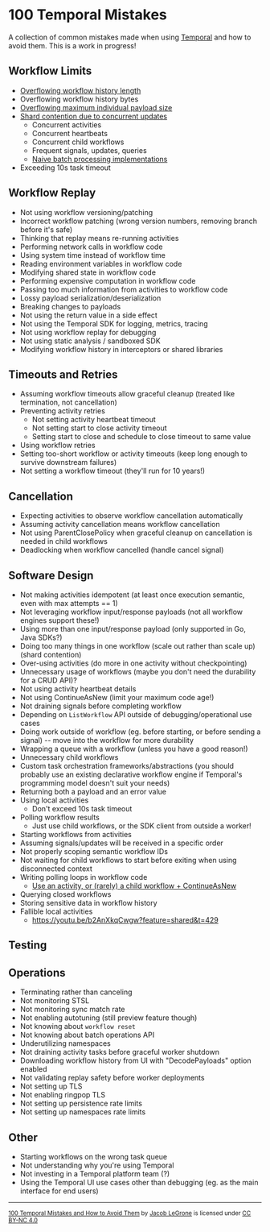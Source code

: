 # 100 Temporal Mistakes

A collection of common mistakes made when using [Temporal](https://temporal.io) and how to avoid them. This is a work in progress!

## Workflow Limits
- [Overflowing workflow history length](src/overflowing-workflow-history-size.md)
- Overflowing workflow history bytes
- [Overflowing maximum individual payload size](src/overflowing-maximum-individual-payload-size.md)
- [Shard contention due to concurrent updates](src/workflow-lock-contention-due-to-concurrent-updates.md)
	- Concurrent activities
	- Concurrent heartbeats
    - Concurrent child workflows
	- Frequent signals, updates, queries
	- [Naive batch processing implementations](src/naive-batch-processing-implementation.md)
- Exceeding 10s task timeout

## Workflow Replay
- Not using workflow versioning/patching
- Incorrect workflow patching (wrong version numbers, removing branch before it's safe)
- Thinking that replay means re-running activities
- Performing network calls in workflow code
- Using system time instead of workflow time
- Reading environment variables in workflow code
- Modifying shared state in workflow code
- Performing expensive computation in workflow code
- Passing too much information from activities to workflow code
- Lossy payload serialization/deserialization
- Breaking changes to payloads
- Not using the return value in a side effect
- Not using the Temporal SDK for logging, metrics, tracing
- Not using workflow replay for debugging
- Not using static analysis / sandboxed SDK
- Modifying workflow history in interceptors or shared libraries

## Timeouts and Retries
- Assuming workflow timeouts allow graceful cleanup (treated like termination, not cancellation)
- Preventing activity retries
	- Not setting activity heartbeat timeout
	- Not setting start to close activity timeout
	- Setting start to close and schedule to close timeout to same value
- Using workflow retries
- Setting too-short workflow or activity timeouts (keep long enough to survive downstream failures)
- Not setting a workflow timeout (they'll run for 10 years!)

## Cancellation
- Expecting activities to observe workflow cancellation automatically
- Assuming activity cancellation means workflow cancellation
- Not using ParentClosePolicy when graceful cleanup on cancellation is needed in child workflows
- Deadlocking when workflow cancelled (handle cancel signal)

## Software Design
- Not making activities idempotent (at least once execution semantic, even with max attempts == 1)
- Not leveraging workflow input/response payloads (not all workflow engines support these!)
- Using more than one input/response payload (only supported in Go, Java SDKs?)
- Doing too many things in one workflow (scale out rather than scale up) (shard contention)
- Over-using activities (do more in one activity without checkpointing)
- Unnecessary usage of workflows (maybe you don't need the durability for a CRUD API)?
- Not using activity heartbeat details
- Not using ContinueAsNew (limit your maximum code age!)
- Not draining signals before completing workflow
- Depending on `ListWorkflow` API outside of debugging/operational use cases
- Doing work outside of workflow (eg. before starting, or before sending a signal) -- move into the workflow for more durability
- Wrapping a queue with a workflow (unless you have a good reason!)
- Unnecessary child workflows
- Custom task orchestration frameworks/abstractions (you should probably use an existing declarative workflow engine if Temporal's programming model doesn't suit your needs)
- Returning both a payload and an error value
- Using local activities
	- Don't exceed 10s task timeout
- Polling workflow results
	- Just use child workflows, or the SDK client from outside a worker!
- Starting workflows from activities
- Assuming signals/updates will be received in a specific order
- Not properly scoping semantic workflow IDs
- Not waiting for child workflows to start before exiting when using disconnected context
- Writing polling loops in workflow code
    - [Use an activity, or (rarely) a child workflow + ContinueAsNew](https://community.temporal.io/t/long-polling-inside-workflows-or-activities/11348/2)
- Querying closed workflows
- Storing sensitive data in workflow history
- Fallible local activities
    - https://youtu.be/b2AnXkqCwgw?feature=shared&t=429

## Testing

## Operations
- Terminating rather than canceling
- Not monitoring STSL
- Not monitoring sync match rate
- Not enabling autotuning (still preview feature though)
- Not knowing about `workflow reset`
- Not knowing about batch operations API
- Underutilizing namespaces
- Not draining activity tasks before graceful worker shutdown
- Downloading workflow history from UI with "DecodePayloads" option enabled
- Not validating replay safety before worker deployments
- Not setting up TLS
- Not enabling ringpop TLS
- Not setting up persistence rate limits
- Not setting up namespaces rate limits

## Other
- Starting workflows on the wrong task queue
- Not understanding why you're using Temporal
- Not investing in a Temporal platform team (?)
- Using the Temporal UI use cases other than debugging (eg. as the main interface for end users)

---

<sub>[100 Temporal Mistakes and How to Avoid Them](https://github.com/jlegrone/100-temporal-mistakes) by [Jacob LeGrone](https://jacoblegrone.com) is licensed under [CC BY-NC 4.0](https://creativecommons.org/licenses/by-nc/4.0/?ref=chooser-v1)</sub>
